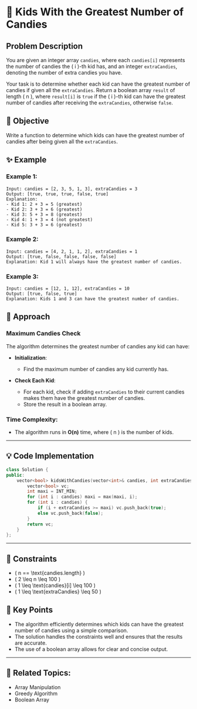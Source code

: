 # 🍬 **Kids With the Greatest Number of Candies**

## Problem Description

You are given an integer array `candies`, where each `candies[i]` represents the number of candies the \( i \)-th kid has, and an integer `extraCandies`, denoting the number of extra candies you have.

Your task is to determine whether each kid can have the greatest number of candies if given all the `extraCandies`. Return a boolean array `result` of length \( n \), where `result[i]` is `true` if the \( i \)-th kid can have the greatest number of candies after receiving the `extraCandies`, otherwise `false`.

## 🎯 **Objective**

Write a function to determine which kids can have the greatest number of candies after being given all the `extraCandies`.

## ✨ **Example**

### Example 1:
```plaintext
Input: candies = [2, 3, 5, 1, 3], extraCandies = 3
Output: [true, true, true, false, true]
Explanation:
- Kid 1: 2 + 3 = 5 (greatest)
- Kid 2: 3 + 3 = 6 (greatest)
- Kid 3: 5 + 3 = 8 (greatest)
- Kid 4: 1 + 3 = 4 (not greatest)
- Kid 5: 3 + 3 = 6 (greatest)
```

### Example 2:
```plaintext
Input: candies = [4, 2, 1, 1, 2], extraCandies = 1
Output: [true, false, false, false, false]
Explanation: Kid 1 will always have the greatest number of candies.
```

### Example 3:
```plaintext
Input: candies = [12, 1, 12], extraCandies = 10
Output: [true, false, true]
Explanation: Kids 1 and 3 can have the greatest number of candies.
```

## 🚀 **Approach**

### **Maximum Candies Check**

The algorithm determines the greatest number of candies any kid can have:

- **Initialization**:
  - Find the maximum number of candies any kid currently has.

- **Check Each Kid**:
  - For each kid, check if adding `extraCandies` to their current candies makes them have the greatest number of candies.
  - Store the result in a boolean array.

### **Time Complexity**:
- The algorithm runs in **O(n)** time, where \( n \) is the number of kids.

---

## 💡 **Code Implementation**

```cpp
class Solution {
public:
    vector<bool> kidsWithCandies(vector<int>& candies, int extraCandies) {
        vector<bool> vc;
        int maxi = INT_MIN;
        for (int i : candies) maxi = max(maxi, i);
        for (int i : candies) {
            if (i + extraCandies >= maxi) vc.push_back(true);
            else vc.push_back(false);
        }
        return vc;
    }
};
```

---

## 🔧 **Constraints**

- \( n == \text{candies.length} \)
- \( 2 \leq n \leq 100 \)
- \( 1 \leq \text{candies}[i] \leq 100 \)
- \( 1 \leq \text{extraCandies} \leq 50 \)

## 🌟 **Key Points**

- The algorithm efficiently determines which kids can have the greatest number of candies using a simple comparison.
- The solution handles the constraints well and ensures that the results are accurate.
- The use of a boolean array allows for clear and concise output.

---

## 🔗 **Related Topics**:
- Array Manipulation
- Greedy Algorithm
- Boolean Array